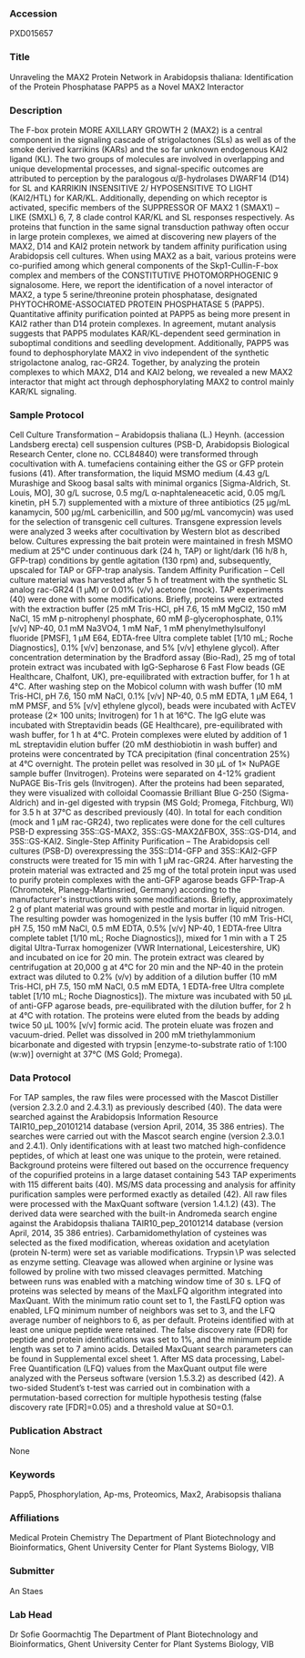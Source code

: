 ### Accession
PXD015657

### Title
Unraveling the MAX2 Protein Network in Arabidopsis thaliana: Identification of the Protein Phosphatase PAPP5 as a Novel MAX2 Interactor

### Description
The F-box protein MORE AXILLARY GROWTH 2 (MAX2) is a central component in the signaling cascade of strigolactones (SLs) as well as of the smoke derived karrikins (KARs) and the so far unknown endogenous KAI2 ligand (KL). The two groups of molecules are involved in overlapping and unique developmental processes, and signal-specific outcomes are attributed to perception by the paralogous α/β-hydrolases DWARF14 (D14) for SL and KARRIKIN INSENSITIVE 2/ HYPOSENSITIVE TO LIGHT (KAI2/HTL) for KAR/KL. Additionally, depending on which receptor is activated, specific members of the SUPPRESSOR OF MAX2 1 (SMAX1) – LIKE (SMXL) 6, 7, 8 clade control KAR/KL and SL responses respectively. As proteins that function in the same signal transduction pathway often occur in large protein complexes, we aimed at discovering new players of the MAX2, D14 and KAI2 protein network by tandem affinity purification using Arabidopsis cell cultures. When using MAX2 as a bait, various proteins were co-purified among which general components of the Skp1-Cullin-F-box complex and members of the CONSTITUTIVE PHOTOMORPHOGENIC 9 signalosome. Here, we report the identification of a novel interactor of MAX2, a type 5 serine/threonine protein phosphatase, designated PHYTOCHROME-ASSOCIATED PROTEIN PHOSPHATASE 5 (PAPP5). Quantitative affinity purification pointed at PAPP5 as being more present in KAI2 rather than D14 protein complexes. In agreement, mutant analysis suggests that PAPP5 modulates KAR/KL-dependent seed germination in suboptimal conditions and seedling development. Additionally, PAPP5 was found to dephosphorylate MAX2 in vivo independent of the synthetic strigolactone analog, rac-GR24. Together, by analyzing the protein complexes to which MAX2, D14 and KAI2 belong, we revealed a new MAX2 interactor that might act through dephosphorylating MAX2 to control mainly KAR/KL signaling.

### Sample Protocol
Cell Culture Transformation – Arabidopsis thaliana (L.) Heynh. (accession Landsberg erecta) cell suspension cultures (PSB-D, Arabidopsis Biological Research Center, clone no. CCL84840) were transformed through cocultivation with A. tumefaciens containing either the GS or GFP protein fusions (41). After transformation, the liquid MSMO medium (4.43 g/L Murashige and Skoog basal salts with minimal organics [Sigma-Aldrich, St. Louis, MO], 30 g/L sucrose, 0.5 mg/L α-naphtaleneacetic acid, 0.05 mg/L kinetin, pH 5.7) supplemented with a mixture of three antibiotics (25 µg/mL kanamycin, 500 µg/mL carbenicillin, and 500 µg/mL vancomycin) was used for the selection of transgenic cell cultures. Transgene expression levels were analyzed 3 weeks after cocultivation by Western blot as described below. Cultures expressing the bait protein were maintained in fresh MSMO medium at 25°C under continuous dark (24 h, TAP) or light/dark (16 h/8 h, GFP-trap) conditions by gentle agitation (130 rpm) and, subsequently, upscaled for TAP or GFP-trap analysis.  Tandem Affinity Purification – Cell culture material was harvested after 5 h of treatment with the synthetic SL analog rac-GR24 (1 µM) or 0.01% (v/v) acetone (mock). TAP experiments (40) were done with some modifications. Briefly, proteins were extracted with the extraction buffer (25 mM Tris-HCl, pH 7.6, 15 mM MgCl2, 150 mM NaCl, 15 mM p-nitrophenyl phosphate, 60 mM β-glycerophosphate, 0.1% [v/v] NP-40, 0.1 mM Na3VO4, 1 mM NaF, 1 mM phenylmethylsulfonyl fluoride [PMSF], 1 µM E64, EDTA-free Ultra complete tablet [1/10 mL; Roche Diagnostics], 0.1% [v/v] benzonase, and 5% [v/v] ethylene glycol). After concentration determination by the Bradford assay (Bio-Rad), 25 mg of total protein extract was incubated with IgG-Sepharose 6 Fast Flow beads (GE Healthcare, Chalfont, UK), pre-equilibrated with extraction buffer, for 1 h at 4°C. After washing step on the Mobicol column with wash buffer (10 mM Tris-HCl, pH 7.6, 150 mM NaCl, 0.1% [v/v] NP-40, 0.5 mM EDTA, 1 µM E64, 1 mM PMSF, and 5% [v/v] ethylene glycol), beads were incubated with AcTEV protease (2× 100 units; Invitrogen) for 1 h at 16°C. The IgG elute was incubated with Streptavidin beads (GE Healthcare), pre-equilibrated with wash buffer, for 1 h at 4°C. Protein complexes were eluted by addition of 1 mL streptavidin elution buffer (20 mM desthiobiotin in wash buffer) and proteins were concentrated by TCA precipitation (final concentration 25%) at 4°C overnight. The protein pellet was resolved in 30 µL of 1× NuPAGE sample buffer (Invitrogen). Proteins were separated on 4-12% gradient NuPAGE Bis-Tris gels (Invitrogen). After the proteins had been separated, they were visualized with colloidal Coomassie Brilliant Blue G-250 (Sigma-Aldrich) and in-gel digested with trypsin (MS Gold; Promega, Fitchburg, WI) for 3.5 h at 37°C as described previously (40). In total for each condition (mock and 1 µM rac-GR24), two replicates were done for the cell cultures PSB-D expressing 35S::GS-MAX2, 35S::GS-MAX2ΔFBOX, 35S::GS-D14, and 35S::GS-KAI2.  Single-Step Affinity Purification – The Arabidopsis cell cultures (PSB-D) overexpressing the 35S::D14-GFP and 35S::KAI2-GFP constructs were treated for 15 min with 1 μM rac-GR24. After harvesting the protein material was extracted and 25 mg of the total protein input was used to purify protein complexes with the anti-GFP agarose beads GFP-Trap-A (Chromotek, Planegg-Martinsried, Germany) according to the manufacturer's instructions with some modifications. Briefly, approximately 2 g of plant material was ground with pestle and mortar in liquid nitrogen. The resulting powder was homogenized in the lysis buffer (10 mM Tris-HCl, pH 7.5, 150 mM NaCl, 0.5 mM EDTA, 0.5% [v/v] NP-40, 1 EDTA-free Ultra complete tablet [1/10 mL; Roche Diagnostics]), mixed for 1 min with a T 25 digital Ultra-Turrax homogenizer (VWR International, Leicestershire, UK) and incubated on ice for 20 min. The protein extract was cleared by centrifugation at 20,000 g at 4°C for 20 min and the NP-40 in the protein extract was diluted to 0.2% (v/v) by addition of a dilution buffer (10 mM Tris-HCl, pH 7.5, 150 mM NaCl, 0.5 mM EDTA, 1 EDTA-free Ultra complete tablet [1/10 mL; Roche Diagnostics]). The mixture was incubated with 50 µL of anti-GFP agarose beads, pre-equilibrated with the dilution buffer, for 2 h at 4°C with rotation. The proteins were eluted from the beads by adding twice 50 µL 100% [v/v] formic acid. The protein eluate was frozen and vacuum-dried. Pellet was dissolved in 200 mM triethylammonium bicarbonate and digested with trypsin [enzyme-to-substrate ratio of 1:100 (w:w)] overnight at 37°C (MS Gold; Promega).

### Data Protocol
For TAP samples, the raw files were processed with the Mascot Distiller (version 2.3.2.0 and 2.4.3.1) as previously described (40). The data were searched against the Arabidopsis Information Resource TAIR10_pep_20101214 database (version April, 2014, 35 386 entries). The searches were carried out with the Mascot search engine (version 2.3.0.1 and 2.4.1). Only identifications with at least two matched high-confidence peptides, of which at least one was unique to the protein, were retained. Background proteins were filtered out based on the occurrence frequency of the copurified proteins in a large dataset containing 543 TAP experiments with 115 different baits (40). MS/MS data processing and analysis for affinity purification samples were performed exactly as detailed (42). All raw files were processed with the MaxQuant software (version 1.4.1.2) (43). The derived data were searched with the built-in Andromeda search engine against the Arabidopsis thaliana TAIR10_pep_20101214 database (version April, 2014, 35 386 entries). Carbamidomethylation of cysteines was selected as the fixed modification, whereas oxidation and acetylation (protein N-term) were set as variable modifications. Trypsin∖P was selected as enzyme setting. Cleavage was allowed when arginine or lysine was followed by proline with two missed cleavages permitted. Matching between runs was enabled with a matching window time of 30 s. LFQ of proteins was selected by means of the MaxLFQ algorithm integrated into MaxQuant. With the minimum ratio count set to 1, the FastLFQ option was enabled, LFQ minimum number of neighbors was set to 3, and the LFQ average number of neighbors to 6, as per default. Proteins identified with at least one unique peptide were retained. The false discovery rate (FDR) for peptide and protein identifications was set to 1%, and the minimum peptide length was set to 7 amino acids. Detailed MaxQuant search parameters can be found in Supplemental excel sheet 1. After MS data processing, Label-Free Quantification (LFQ) values from the MaxQuant output file were analyzed with the Perseus software (version 1.5.3.2) as described (42). A two-sided Student’s t-test was carried out in combination with a permutation-based correction for multiple hypothesis testing (false discovery rate [FDR]=0.05) and a threshold value at S0=0.1.

### Publication Abstract
None

### Keywords
Papp5, Phosphorylation, Ap-ms, Proteomics, Max2, Arabisopsis thaliana

### Affiliations
Medical Protein Chemistry
The Department of Plant Biotechnology and Bioinformatics, Ghent University Center for Plant Systems Biology, VIB

### Submitter
An Staes

### Lab Head
Dr Sofie Goormachtig
The Department of Plant Biotechnology and Bioinformatics, Ghent University Center for Plant Systems Biology, VIB


